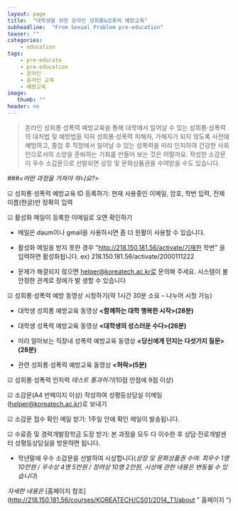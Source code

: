 ```yaml
---
layout: page
title:  "대학생을 위한 온라인 성희롱&성폭력 예방교육"
subheadline:  "From Sexual Problem pre-education"
teaser: ""
categories:
    - education
tags:
    - pre-educate
    - pre-education
    - 온라인
    - 온라인 교육
    - 예방교육
image:
   thumb: ""
header: no
---
```


> 온라인 성희롱·성폭력 예방교육을 통해 대학에서 일어날 수 있는 성희롱·성폭력의 대처법 및 예방법을 익혀 성희롱·성폭력 피해자, 가해자가 되지 않도록 사전에 예방하고, 졸업 후 직장에서 일어날 수 있는 성폭력을 미리 인지하여 건강한 사회인으로서의 소양을 준비하는 기회를 만들어 보는 것은 어떨까요. 작성한 소감문이 우수 소감문으로 선발되면 상장 및 문화상품권을 수여받을 수도 있습니다.
 
 
###*<어떤 과정을 거쳐야 하나요?>*

☑ 성희롱·성폭력 예방교육 ID 등록하기: 현재 사용중인 이메일, 암호, 학번 입력, 전체 이름(한글)만 정확히 입력
   
☑ 활성화 메일이 등록한 이메일로 오면 확인하기

   - 메일은 daum이나 gmail을 사용하시면 좀 더 원활이 사용할 수 있습니다.
   
   - 활성화 메일을 받지 못한 경우 "http://218.150.181.56/activate/기재한 학번" 을 입력하면 활성화됩니다.
     ex) 218.150.181.56/activate/2000111222

   - 문제가 해결되지 않으면 helper@koreatech.ac.kr로 문의해 주세요. 시스템이 불안정한 관계로 장애가 발
     생할 수 있습니다

☑ 성희롱·성폭력 예방 동영상 시청하기(약 1시간 30분 소요 – 나누어 시청 가능)

   - 대학생 성희롱 예방교육 동영상 **<함께하는 대학 행복한 시작>(28분)**
   
   - 대학생 성폭력 예방교육 동영상 **<대학생의 성스러운 수다>(26분)**
   
   - 미리 알아보는 직장내 성폭력 예방교육 동영상 **<당신에게 던지는 다섯가지 질문>(28분)**
   
   - 관련 성희롱·성폭력 예방교육 동영상 **<허락>(5분)**
   
☑ 성희롱·성폭력 인지력 *테스트 통과하기*(10점 만점에 9점 이상)

☑ 소감문(A4 반페이지 이상) 작성하여 성평등상담실 이메일(helper@koreatech.ac.kr)로 보내기

☑ 소감문 접수 확인 메일 받기: 1주일 안에 확인 메일이 발송됩니다.

☑ 수료증 및 경력개발장학금 도장 받기: 본 과정을 모두 다 이수한 후 상담·진로개발센터 성평등상담실을 방문하면 됩니다.

* 학년말에 우수 소감문을 선발하여 시상합니다(*상장 및 문화상품권 수여: 최우수 1명 10만원 / 우수상 4명 5만원 / 장려상 10명 2만원, 시상에 관한 내용은 변동될 수 있습니다*)

*자세한 내용은* [홈페이지 참조] (http://218.150.181.56/courses/KOREATECH/CS01/2014_T1/about " 홈페이지 ")
 



